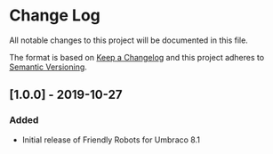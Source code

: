 # Change Log

All notable changes to this project will be documented in this file.

The format is based on [Keep a Changelog](https://keepachangelog.com/) and this project adheres to [Semantic Versioning](https://semver.org/).

## [1.0.0] - 2019-10-27
### Added
* Initial release of Friendly Robots for Umbraco 8.1

[Unreleased]: https://github.com/callumbwhyte/friendly-robots/compare/release-1.0.0...HEAD
